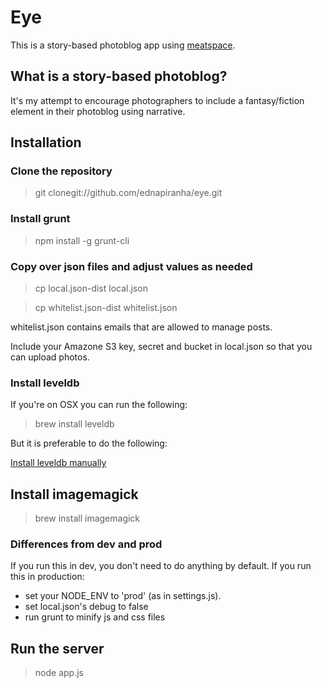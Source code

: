 # Eye

This is a story-based photoblog app using [meatspace](https://npmjs.org/package/meatspace).

## What is a story-based photoblog?

It's my attempt to encourage photographers to include a fantasy/fiction element in their photoblog using narrative.

## Installation

### Clone the repository

> git clonegit://github.com/ednapiranha/eye.git

### Install grunt

> npm install -g grunt-cli

### Copy over json files and adjust values as needed

> cp local.json-dist local.json

> cp whitelist.json-dist whitelist.json

whitelist.json contains emails that are allowed to manage posts.

Include your Amazone S3 key, secret and bucket in local.json so that you can upload photos.

### Install leveldb

If you're on OSX you can run the following:

> brew install leveldb

But it is preferable to do the following:

[Install leveldb manually](http://code.google.com/p/leveldb/downloads/list)

## Install imagemagick

> brew install imagemagick

### Differences from dev and prod

If you run this in dev, you don't need to do anything by default. If you run this in production:

* set your NODE_ENV to 'prod' (as in settings.js).
* set local.json's debug to false
* run grunt to minify js and css files

## Run the server

> node app.js
